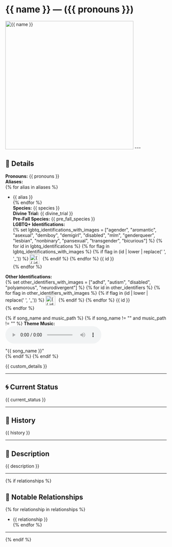 # {{ name }} — ({{ pronouns }})

<!-- Optional -->
<img src="{{ image_path }}" alt="{{ name }}" width="400" />
---

## 📕 Details
**Pronouns:** {{ pronouns }}  
**Aliases:**  
{% for alias in aliases %}
  - {{ alias }}  
{% endfor %}  
**Species:** {{ species }}  
**Divine Trial:** {{ divine_trial }}  
**Pre-Fall Species:** {{ pre_fall_species }}  
**LGBTQ+ Identifications:**  
{% set lgbtq_identifications_with_images = ["agender", "aromantic", "asexual", "demiboy", "demigirl", "disabled", "mlm", "genderqueer", "lesbian", "nonbinary", "pansexual", "transgender", "bicurious"] %}
{% for id in lgbtq_identifications %}
  {% for flag in lgbtq_identifications_with_images %}
    {% if flag in (id | lower | replace(' ', '_')) %}
      <img src="../../../flags/{{ flag }}.jpg" alt="{{ id }} flag" width="30" style="vertical-align: middle; margin-right: 6px;">
    {% endif %}
  {% endfor %}
  {{ id }}  
{% endfor %}

**Other Identifications:**  
{% set other_identifiers_with_images = ["adhd", "autism", "disabled", "polyamorous", "neurodivergent"] %}
{% for id in other_identifiers %}
  {% for flag in other_identifiers_with_images %}
    {% if flag in (id | lower | replace(' ', '_')) %}
      <img src="../../../flags/{{ flag }}.jpg" alt="{{ id }} flag" width="30" style="vertical-align: middle; margin-right: 6px;">
    {% endif %}
  {% endfor %}
  {{ id }}  
{% endfor %}

{% if song_name and music_path %}
{% if song_name != "" and music_path != "" %}
**Theme Music:**  
<audio controls>
  <source src="{{ music_path }}" type="audio/mpeg">
  Your browser does not support the audio element.
</audio>

"{{ song_name }}"  
{% endif %}
{% endif %}

{{ custom_details }}

---

## 🌀 Current Status
{{ current_status }}

---

## 📜 History
{{ history }}

---

## 🧠 Description
{{ description }}

---

{% if relationships %}
## 🧩 Notable Relationships
{% for relationship in relationships %}
  - {{ relationship }}  
{% endfor %}

---
{% endif %}
